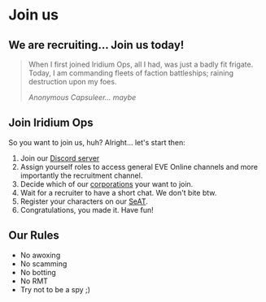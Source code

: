 # Join us

## We are recruiting... Join us today!

> When I first joined Iridium Ops, all I had, was just a badly fit frigate. Today, I am commanding fleets of faction battleships; raining destruction upon my foes.
>
> <cite>Anonymous Capsuleer... maybe</cite>

## Join Iridium Ops

So you want to join us, huh? Alright... let's start then:

1. Join our [Discord server](https://discord.gg/RcuH9HK)
2. Assign yourself roles to access general EVE Online channels and more importantly the recruitment channel.
3. Decide which of our [corporations](/corporations.md) your want to join.
4. Wait for a recruiter to have a short chat. We don't bite btw.
5. Register your characters on our [SeAT](https://seat.iridiumops.uk.to/).
6. Congratulations, you made it. Have fun!

## Our Rules

- No awoxing
- No scamming
- No botting
- No RMT
- Try not to be a spy ;)

